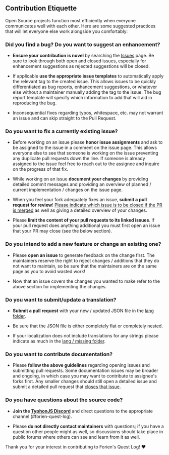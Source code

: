 ## Contribution Etiquette
Open Source projects function most efficiently when everyone communicates well with each other. Here are some suggested practices that will let everyone else work alongside you comfortably:

### **Did you find a bug? Do you want to suggest an enhancement?**

* **Ensure your contribution is novel** by searching the [Issues](https://github.com/Forien/foundryvtt-forien-quest-log/issues) page. Be sure to look through both open and closed issues, especially for enhancement suggestions as rejected suggestions will be closed.

* If applicable **use the appropriate issue templates** to automatically apply the relevant tag to the created issue. This allows issues to be quickly differentiated as bug reports, enhancement suggestions, or whatever else without a maintainer manually adding the tag to the issue. The bug report template will specify which information to add that will aid in reproducing the bug.

* Inconsequential fixes regarding typos, whitespace, etc. may not warrant an issue and can skip straight to the Pull Request.

### **Do you want to fix a currently existing issue?**

* Before working on an issue please **honor issue assignments** and ask to be assigned to the issue in a comment on the issue page. This allows everyone else to see that someone is working on the issue preventing any duplicate pull requests down the line. If someone is already assigned to the issue feel free to reach out to the assignee and inquire on the progress of that fix.

* While working on an issue **document your changes** by providing detailed commit messages and providing an overview of planned / current implementation / changes on the issue page. 

* When you feel your fork adequately fixes an issue, **submit a pull request for review**! [Please indicate which issue is to be closed if the PR is merged](https://docs.github.com/en/issues/tracking-your-work-with-issues/linking-a-pull-request-to-an-issue) as well as giving a detailed overview of your changes. 

* Please **limit the content of your pull requests to its linked issues**. If your pull request does anything additional you must first open an issue that your PR may close (see the below section).

### **Do you intend to add a new feature or change an existing one?**

* Please **open an issue** to generate feedback on the change first. The maintainers reserve the right to reject changes / additions that they do not want to maintain, so be sure that the maintainers are on the same page as you to avoid wasted work!

* Now that an issue covers the changes you wanted to make refer to the above section for implementing the changes.

### **Do you want to submit/update a translation?**

* **Submit a pull request** with your new / updated JSON file in the [lang folder](https://github.com/Forien/foundryvtt-forien-quest-log/tree/master/lang).

* Be sure that the JSON file is either completely flat or completely nested.

* If your localization does not include translations for any strings please indicate as much in the [lang / missing folder](https://github.com/Forien/foundryvtt-forien-quest-log/tree/master/lang/missing).

### **Do you want to contribute documentation?**

* Please **follow the above guidelines** regarding opening issues and submitting pull requests. Some documentation issues may be broader and ongoing, in which case you may want to contribute to assignee's forks first. Any smaller changes should still open a detailed issue and submit a detailed pull request that [closes that issue](https://docs.github.com/en/issues/tracking-your-work-with-issues/linking-a-pull-request-to-an-issue).

### **Do you have questions about the source code?**

* **Join the [TyphonJS Discord](https://discord.gg/mnbgN8f)** and direct questions to the appropriate channel (#forien-quest-log).

* Please **do not directly contact maintainers** with questions; if you have a question other people might as well, so discussions should take place in public forums where others can see and learn from it as well.

Thank you for your interest in contributing to Forien's Quest Log! :heart:
